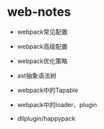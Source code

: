 # web-notes

- webpack常见配置
- webpack高级配置
- webpack优化策略
- ast抽象语法树
- webpack中的Tapable
- webpack中的loader、plugin

- dllplugin/happypack
